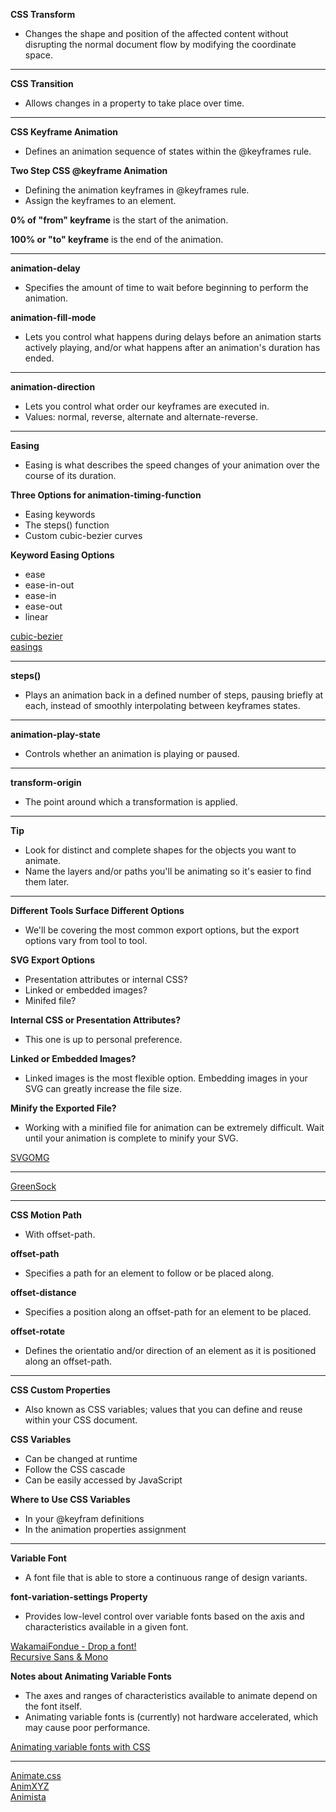 **CSS Transform**
- Changes the shape and position of the affected content without disrupting the normal document flow by modifying the coordinate space.

---

**CSS Transition**
- Allows changes in a property to take place over time.

---

**CSS Keyframe Animation**
- Defines an animation sequence of states within the @keyframes rule.

**Two Step CSS @keyframe Animation**
- Defining the animation keyframes in @keyframes rule.
- Assign the keyframes to an element.

**0% of "from" keyframe** is the start of the animation.

**100% or "to" keyframe** is the end of the animation.

---

**animation-delay**
- Specifies the amount of time to wait before beginning to perform the animation.

**animation-fill-mode**
- Lets you control what happens during delays before an animation starts actively playing, and/or what happens after an animation's duration has ended.

---

**animation-direction**
- Lets you control what order our keyframes are executed in.
- Values: normal, reverse, alternate and alternate-reverse.

---

**Easing**
- Easing is what describes the speed changes of your animation over the course of its duration.

**Three Options for animation-timing-function**
- Easing keywords
- The steps() function
- Custom cubic-bezier curves

**Keyword Easing Options**
- ease
- ease-in-out
- ease-in
- ease-out
- linear

[cubic-bezier](https://cubic-bezier.com/#.17,.67,.83,.67) <br />
[easings](https://easings.net/)

---

**steps()**
- Plays an animation back in a defined number of steps, pausing briefly at each, instead of smoothly interpolating between keyframes states.

---

**animation-play-state**
- Controls whether an animation is playing or paused.

---

**transform-origin**
- The point around which a transformation is applied.

---

**Tip**
- Look for distinct and complete shapes for the objects you want to animate.
- Name the layers and/or paths you'll be animating so it's easier to find them later.

---

**Different Tools Surface Different Options**
- We'll be covering the most common export options, but the export options vary from tool to tool.

**SVG Export Options**
- Presentation attributes or internal CSS?
- Linked or embedded images?
- Minifed file?

**Internal CSS or Presentation Attributes?**
- This one is up to personal preference.

**Linked or Embedded Images?**
- Linked images is the most flexible option. Embedding images in your SVG can greatly increase the file size.

**Minify the Exported File?**
- Working with a minified file for animation can be extremely difficult. Wait until your animation is complete to minify your SVG.

[SVGOMG](https://jakearchibald.github.io/svgomg/)

---

[GreenSock](https://greensock.com/)

---

**CSS Motion Path**
- With offset-path.

**offset-path**
- Specifies a path for an element to follow or be placed along.

**offset-distance**
- Specifies a position along an offset-path for an element to be placed.

**offset-rotate**
- Defines the orientatio and/or direction of an element as it is positioned along an offset-path.

---

**CSS Custom Properties**
- Also known as CSS variables; values that you can define and reuse within your CSS document.

**CSS Variables**
- Can be changed at runtime
- Follow the CSS cascade
- Can be easily accessed by JavaScript

**Where to Use CSS Variables**
- In your @keyfram definitions
- In the animation properties assignment

---

**Variable Font**
- A font file that is able to store a continuous range of design variants.

**font-variation-settings Property**
- Provides low-level control over variable fonts based on the axis and characteristics available in a given font.

[WakamaiFondue - Drop a font!](https://wakamaifondue.com/) <br />
[Recursive Sans & Mono](https://www.recursive.design/)

**Notes about Animating Variable Fonts**
- The axes and ranges of characteristics available to animate depend on the font itself.
- Animating variable fonts is (currently) not hardware accelerated, which may cause poor performance.

[Animating variable fonts with CSS](https://valhead.com/2020/11/15/animating-variable-fonts-with-css/)

---

[Animate.css](https://animate.style/) <br />
[AnimXYZ](https://animxyz.com/) <br />
[Animista](https://animista.net/)